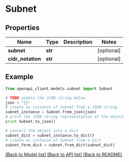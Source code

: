 # Subnet


## Properties

Name | Type | Description | Notes
------------ | ------------- | ------------- | -------------
**subnet** | **str** |  | [optional] 
**cidr_notation** | **str** |  | [optional] 

## Example

```python
from openapi_client.models.subnet import Subnet

# TODO update the JSON string below
json = "{}"
# create an instance of Subnet from a JSON string
subnet_instance = Subnet.from_json(json)
# print the JSON string representation of the object
print Subnet.to_json()

# convert the object into a dict
subnet_dict = subnet_instance.to_dict()
# create an instance of Subnet from a dict
subnet_form_dict = subnet.from_dict(subnet_dict)
```
[[Back to Model list]](../README.md#documentation-for-models) [[Back to API list]](../README.md#documentation-for-api-endpoints) [[Back to README]](../README.md)


